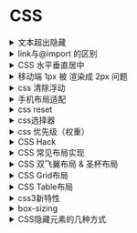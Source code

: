 # CSS

<details>
<summary>文本超出隐藏</summary>

#### 单行

```css
overflow: hidden;
text-overflow:ellipsis;
white-space: nowrap;
```

#### 多行

- 适用于WebKit浏览器及移动端

```css
display: -webkit-box;
-webkit-line-clamp: 3; 
-webkit-box-orient: vertical;
overflow: hidden;
```

注：

- `-webkit-line-clamp` 用来限制在一个块元素显示的文本的行数。 为了实现该效果，它需要组合其他的WebKit属性。常见结合属性：
- `display: -webkit-box` 必须结合的属性 ，将对象作为弹性伸缩盒子模型显示 。
- `-webkit-box-orient` 必须结合的属性 ，设置或检索伸缩盒对象的子元素的排列方式 。

#### 动态计算(结合JS实现)

```
通过生成一个同等宽度 并隐藏的盒模型（div 或者 p） ，然后将文字放入，通过计算行高的方式，递归截取相应长度的文字
```

#### 参考

- [awesome-frontend-interview](https://github.com/zanjs/awesome-frontend-interview/issues/77)

</details>

<details>
<summary>link与@import 的区别</summary>

- 属性功能差别

```
link属于XHTML标签，而@import完全是CSS提供的一种方式。 link标签除了可以加载CSS外，还可以做很多其它的事情，比如定义RSS，定义rel连接属性等，@import就只能加载CSS了
```

- 加载顺序的差别

```
link 会随页面载入，而 @import 引入的 CSS 要等页面加载完，再进行载入。所以有时候浏览@import加载CSS的页面时开始会没有样式（就是闪烁），网速慢的时候还挺明显
```

- 兼容性的差别

```
由于@import是CSS2.1提出的所以老的浏览器不支持，@import只有在IE5以上的才能识别，而link标签无此问题
```

- dom控制样式时的差别

```
当使用javascript控制dom去改变样式的时候，只能使用link标签，因为@import不是dom可以控制的
```

- @import 引入其他样式文件

```
@import可以在css中再次引入其他样式表
```

如：

```css
/* index.css */
@import "other.css";

...

```

```css
/* other.css */
p {color:red;}
```

#### 参考

- [CSS加载方式link和@import的区别](https://blog.csdn.net/hangxingkong/article/details/51645971)

</details>

<details>
<summary>CSS 水平垂直居中</summary>

#### 仅居中元素宽高确定时适用

```html
<div class="outter">
  <div class="inner"></div>
</div>
```

- absolute + 负margin

```css
.outter {
  width: 300px;
  height: 300px;
}

.innner {
  width: 100px;
  height: 100px;

  position: absolute;
  top: 50%;
  left: 50%;
  margin-left: -50px;
  margin-top: -50px;
```

- absolute + margin auto

```css
.outter {
  width: 300px;
  height: 300px;

  position: relative;
}

.innner {
  width: 100px;
  height: 100px;

  position: absolute;
  top: 0;
  left: 0;
  right: 0;
  bottom: 0;
  margin: auto;
}
```

- absolute + calc

```css
.outter {
  width: 300px;
  height: 300px;

  position: relative;
}

.innner {
  width: 100px;
  height: 100px;

  position: absolute;
  top: calc(50% - 50px);
  left: calc(50% - 50px);
```

#### 居中元素不定宽高适用

- absolute + transform

```css
.outter {
  width: 300px;
  height: 300px;

  position: relative;
}

.innner {
  width: 100px;
  height: 100px;

  position: absolute;
  top: 50%;
  left: 50%;
  transform: translate(-50%, -50%);
}
```

- [writing-mode](https://www.cnblogs.com/xiaofenguo/p/6168865.html)

- lineheight

```css
.outter {
  line-height: 300px;
  text-align: center;
  font-size: 0px;
}

.innner {
  font-size: 16px;
  display: inline-block;
  vertical-align: middle;
  line-height: initial;
```

- table-cell

```css
.outter {
  display: table-cell;
  text-align: center;
  vertical-align: middle;
}

.innner {
  display: inline-block;
}
```

- flex

```css
.outter {
  display: flex;
  justify-content: center;
  align-items: center;
}

.innner {
  display: inline-block;
}
```

- grid

```css
.outter {
  display: grid;
}

.innner {
  align-self: center;
  justify-self: center;
}
```


#### 参考

- [水平垂直居中](https://github.com/yanhaijing/vertical-center)

</details>

<details>
<summary>移动端 1px 被 渲染成 2px 问题</summary>

> 开发移动端web项目时经常遇到设置border:1px，但是显示的边框却为2px或是3px粗细，这是因为设备像素比devicePixelRatio为2或3引起的

#### 参考

- [设备像素比devicePixelRatio简单介绍](https://www.zhangxinxu.com/wordpress/2012/08/window-devicepixelratio/)
- [7种方法解决移动端Retina屏幕1px边框问题](https://www.jianshu.com/p/7e63f5a32636)

</details>

<details>
<summary>css 清除浮动</summary>

#### 参考

- [css 清除浮动](https://www.cnblogs.com/Gabriel-Wei/p/6184392.html)

</details>

<details>
<summary>手机布局适配</summary>

#### 参考

- [了解真实的『REM』手机屏幕适配](https://github.com/hbxeagle/rem/blob/master/README.md)
- [前端：『REM』手机屏幕高清适配方案](https://github.com/hbxeagle/rem/blob/master/HD_ADAPTER.md)

</details>

<details>
<summary>css reset</summary>

> HTML标签在浏览器中都有默认的样式，不同的浏览器的默认样式之间存在差别,默认样式可能会给我们带来多浏览器兼容性问题，影响开发效率

#### 参考

- [css-reset 代码](https://segmentfault.com/a/1190000009369872)

</details>

<details>
<summary>css选择器</summary>

- 标签选择
- 类选择器
- ID选择器
- 全局选择器
- 组合选择器
- 继承选择器
- 伪类选择器
- 字符串匹配的属性选择符

#### 参考

- [CSS 选择器参考手册](http://www.w3school.com.cn/cssref/css_selectors.asp)

</details>

<details>
<summary>css 优先级（权重）</summary>

`!important(不可更改)` > `内联样式(1000)` > `ID选择器(100)` > `类选择器(10)` > `标签选择器(1)`

#### 参考

- [css 样式重写无效， 如何生效 !important](https://github.com/zanjs/awesome-frontend-interview/issues/38)

</details>

<details>
<summary>CSS Hack</summary>

> 不同的浏览器对CSS的解析结果是不同的，因此会导致相同的CSS输出的页面效果不同，这就需要CSS Hack来解决浏览器局部的兼容性问题。而这个针对不同的浏览器写不同的CSS 代码的过程，就叫CSS Hack

#### 常用的 CSS Hack

```css
/* CSS属性级Hack */
color:red; /* 所有浏览器可识别*/
_color:red; /* 仅IE6 识别 */
*color:red; /* IE6、IE7 识别 */
+color:red; /* IE6、IE7 识别 */
*+color:red; /* IE6、IE7 识别 */
[color:red; /* IE6、IE7 识别 */
color:red9; /* IE6、IE7、IE8、IE9 识别 */
color:red; /* IE8、IE9 识别*/
color:red9; /* 仅IE9识别 */
color:red ; /* 仅IE9识别 */
color:red!important; /* IE6 不识别!important*/
```

```css
/* CSS选择符级Hack */
*html #demo { color:red;} /* 仅IE6 识别 */
*+html #demo { color:red;} /* 仅IE7 识别 */
body:nth-of-type(1) #demo { color:red;} /* IE9+、FF3.5+、Chrome、Safari、Opera 可以识别 */
head:first-child+body #demo { color:red; } /* IE7+、FF、Chrome、Safari、Opera 可以识别 */
:root #demo { color:red9; } : /* 仅IE9识别 */
```

```css
/* IE条件注释Hack */
<!--[if IE]>此处内容只有IE可见<![endif]--> 
<!--[if IE 6]>此处内容只有IE6.0可见<![endif]--> 
<!--[if IE 7]>此处内容只有IE7.0可见<![endif]--> 
<!--[if !IE 7]>此处内容只有IE7不能识别，其他版本都能识别，当然要在IE5以上。<![endif]-->
<!--[if gt IE 6]> IE6以上版本可识别,IE6无法识别 <![endif]-->
<!--[if gte IE 7]> IE7以及IE7以上版本可识别 <![endif]-->
<!--[if lt IE 7]> 低于IE7的版本才能识别，IE7无法识别。 <![endif]-->
<!--[if lte IE 7]> IE7以及IE7以下版本可识别<![endif]-->
<!--[if !IE]>此处内容只有非IE可见<![endif]-->
```

#### 参考

- [CSS Hack](https://github.com/zanjs/awesome-frontend-interview/issues/26)

</details>

<details>
<summary>CSS 常见布局实现</summary>

#### 参考

- [干货!各种常见布局实现](https://juejin.im/post/5aa252ac518825558001d5de)

</details>

<details>
<summary>CSS 双飞翼布局 & 圣杯布局</summary>

- 双飞翼布局

```html
<body>
<div id="hd">header</div> 
  <div id="middle">
    <div id="inside">middle</div>
  </div>
  <div id="left">left</div>
  <div id="right">right</div>
  <div id="footer">footer</div>
</body>
```
- 圣杯布局

```html
<body>
<div id="hd">header</div>
<div id="bd">
  <div id="middle">middle</div>
  <div id="left">left</div>
  <div id="right">right</div>
</div>
<div id="footer">footer</div>
</body>
```

> 双飞翼布局是在middle的div里又插入一个div，通过调整内部div的margin值，实现中间栏自适应，内容写到内部div中

> 思路：通过 `float` 浮动，脱离文档流，中间 `100%`, 左边 `-100%`, 右边 `-width` 实现在同一行，然后通过 `position` 左右修正距离，并清除浮动

#### 参考

- [CSS 圣杯布局](https://www.jianshu.com/p/ffc6cbfa759b)
- [圣杯布局和双飞翼布局的理解和区别](https://www.cnblogs.com/lovemomo/p/4885866.html)

</details>

<details>
<summary>CSS Grid布局</summary>

#### 参考

- [CSS 网格布局学习指南](https://blog.jirengu.com/?p=990)

</details>

<details>
<summary>CSS Table布局</summary>

#### 参考

- [html5 div布局与table布局](https://blog.csdn.net/csdn9_14/article/details/53177614)

</details>

<details>
<summary>css3新特性</summary>

#### 参考

- [css3新特性](https://juejin.im/post/5a0c184c51882531926e4294)

</details>

<details>
<summary>box-sizing</summary>

> 设置CSS盒模型为标准模型或IE模型。标准模型的宽度只包括content，二IE模型包括border和padding
box-sizing属性可以为三个值之一：

- `content-box`，默认值，只计算内容的宽度，border和padding不计算入width之内
- `padding-box`，padding计算入宽度内
- `border-box`，border和padding计算入宽度之内

#### 参考

- [box-sizing是什么](https://juejin.im/post/5a954add6fb9a06348538c0d)

</details>

<details>
<summary>CSS隐藏元素的几种方式</summary>

- display:none
- visibility:hidden
- opacity:0
- height=width=0
- position
- z-index

#### 参考

- [CSS知识总结](https://juejin.im/post/5a954add6fb9a06348538c0d)

</details>
